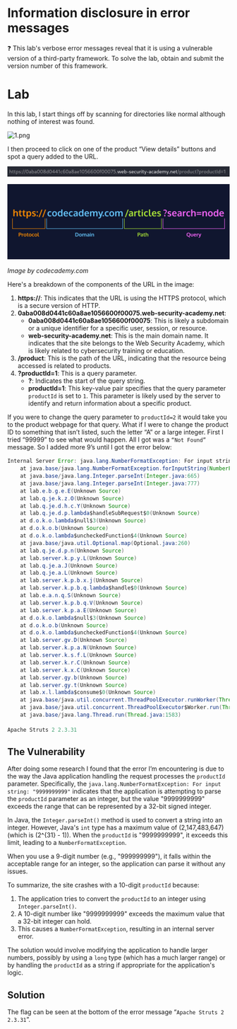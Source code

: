 # Information disclosure in error messages

<aside>
❓ This lab's verbose error messages reveal that it is using a vulnerable version of a third-party framework. To solve the lab, obtain and submit the version number of this framework.

</aside>

# Lab

In this lab, I start things off by scanning for directories like normal although nothing of interest was found. 

![1.png](Information%20disclosure%20in%20error%20messages/1.png)

I then proceed to click on one of the product “View details” buttons and spot a query added to the URL.

![2.png](Information%20disclosure%20in%20error%20messages/2.png)

![3.png](Information%20disclosure%20in%20error%20messages/3.png)

*Image by codecademy.com*

Here's a breakdown of the components of the URL in the image:

1. **https://**: This indicates that the URL is using the HTTPS protocol, which is a secure version of HTTP.
2. **0aba008d0441c60a8ae1056600f00075.web-security-academy.net**:
    - **0aba008d0441c60a8ae1056600f00075**: This is likely a subdomain or a unique identifier for a specific user, session, or resource.
    - **web-security-academy.net**: This is the main domain name. It indicates that the site belongs to the Web Security Academy, which is likely related to cybersecurity training or education.
3. **/product**: This is the path of the URL, indicating that the resource being accessed is related to products.
4. **?productId=1**: This is a query parameter.
    - **?**: Indicates the start of the query string.
    - **productId=1**: This key-value pair specifies that the query parameter `productId` is set to `1`. This parameter is likely used by the server to identify and return information about a specific product.

If you were to change the query parameter to `productId=2` it would take you to the product webpage for that query. What if I were to change the product ID to something that isn’t listed, such the letter “A” or a large integer. First I tried “99999” to see what would happen. All I got was a `“Not Found”` message. So I added more 9’s until I got the error below:

```java
Internal Server Error: java.lang.NumberFormatException: For input string: "9999999999"
	at java.base/java.lang.NumberFormatException.forInputString(NumberFormatException.java:67)
	at java.base/java.lang.Integer.parseInt(Integer.java:665)
	at java.base/java.lang.Integer.parseInt(Integer.java:777)
	at lab.e.b.g.e.E(Unknown Source)
	at lab.q.je.k.z.O(Unknown Source)
	at lab.q.je.d.h.c.Y(Unknown Source)
	at lab.q.je.d.p.lambda$handleSubRequest$0(Unknown Source)
	at d.o.k.o.lambda$null$3(Unknown Source)
	at d.o.k.o.b(Unknown Source)
	at d.o.k.o.lambda$uncheckedFunction$4(Unknown Source)
	at java.base/java.util.Optional.map(Optional.java:260)
	at lab.q.je.d.p.n(Unknown Source)
	at lab.server.k.p.y.L(Unknown Source)
	at lab.q.je.a.J(Unknown Source)
	at lab.q.je.a.L(Unknown Source)
	at lab.server.k.p.b.x.j(Unknown Source)
	at lab.server.k.p.b.q.lambda$handle$0(Unknown Source)
	at lab.e.a.n.q.S(Unknown Source)
	at lab.server.k.p.b.q.V(Unknown Source)
	at lab.server.k.p.a.E(Unknown Source)
	at d.o.k.o.lambda$null$3(Unknown Source)
	at d.o.k.o.b(Unknown Source)
	at d.o.k.o.lambda$uncheckedFunction$4(Unknown Source)
	at lab.server.gv.D(Unknown Source)
	at lab.server.k.p.a.N(Unknown Source)
	at lab.server.k.s.f.L(Unknown Source)
	at lab.server.k.r.C(Unknown Source)
	at lab.server.k.x.C(Unknown Source)
	at lab.server.gy.b(Unknown Source)
	at lab.server.gy.t(Unknown Source)
	at lab.x.l.lambda$consume$0(Unknown Source)
	at java.base/java.util.concurrent.ThreadPoolExecutor.runWorker(ThreadPoolExecutor.java:1144)
	at java.base/java.util.concurrent.ThreadPoolExecutor$Worker.run(ThreadPoolExecutor.java:642)
	at java.base/java.lang.Thread.run(Thread.java:1583)

Apache Struts 2 2.3.31
```

## The Vulnerability

After doing some research I found that the error I’m encountering is due to the way the Java application handling the request processes the `productId` parameter. Specifically, the `java.lang.NumberFormatException: For input string: "9999999999"` indicates that the application is attempting to parse the `productId` parameter as an integer, but the value "9999999999" exceeds the range that can be represented by a 32-bit signed integer.

In Java, the `Integer.parseInt()` method is used to convert a string into an integer. However, Java's `int` type has a maximum value of \(2,147,483,647\) (which is \(2^{31} - 1\)). When the `productId` is "9999999999", it exceeds this limit, leading to a `NumberFormatException`.

When you use a 9-digit number (e.g., "999999999"), it falls within the acceptable range for an integer, so the application can parse it without any issues.

To summarize, the site crashes with a 10-digit `productId` because:

1. The application tries to convert the `productId` to an integer using `Integer.parseInt()`.
2. A 10-digit number like "9999999999" exceeds the maximum value that a 32-bit integer can hold.
3. This causes a `NumberFormatException`, resulting in an internal server error.

The solution would involve modifying the application to handle larger numbers, possibly by using a `long` type (which has a much larger range) or by handling the `productId` as a string if appropriate for the application's logic.

## Solution

The flag can be seen at the bottom of the error message “`Apache Struts 2 2.3.31`”.
